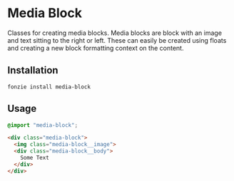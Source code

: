 # Media Block

Classes for creating media blocks. Media blocks are block with an image and text
sitting to the right or left. These can easily be created using floats and creating
a new block formatting context on the content.

## Installation

```
fonzie install media-block
```

## Usage

```scss
@import "media-block";
```

```html
<div class="media-block">
  <img class="media-block__image">
  <div class="media-block__body">
    Some Text
  </div>
</div>
```